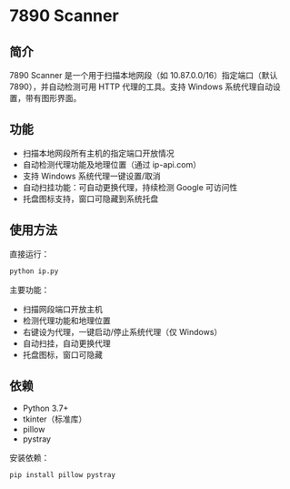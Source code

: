 # 7890 Scanner

## 简介

7890 Scanner 是一个用于扫描本地网段（如 10.87.0.0/16）指定端口（默认 7890），并自动检测可用 HTTP 代理的工具。支持 Windows 系统代理自动设置，带有图形界面。

## 功能
- 扫描本地网段所有主机的指定端口开放情况
- 自动检测代理功能及地理位置（通过 ip-api.com）
- 支持 Windows 系统代理一键设置/取消
- 自动扫挂功能：可自动更换代理，持续检测 Google 可访问性
- 托盘图标支持，窗口可隐藏到系统托盘

## 使用方法

直接运行：
```bash
python ip.py
```
主要功能：
- 扫描网段端口开放主机
- 检测代理功能和地理位置
- 右键设为代理，一键启动/停止系统代理（仅 Windows）
- 自动扫挂，自动更换代理
- 托盘图标，窗口可隐藏

## 依赖
- Python 3.7+
- tkinter（标准库）
- pillow
- pystray

安装依赖：
```bash
pip install pillow pystray
```